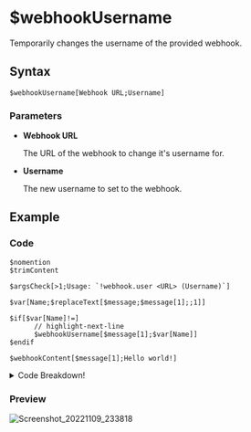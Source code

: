 # $webhookUsername
Temporarily changes the username of the provided webhook.

## Syntax
```
$webhookUsername[Webhook URL;Username]
```

### Parameters
- **Webhook URL**

   The URL of the webhook to change it's username for.
- **Username**

   The new username to set to the webhook.

## Example
### Code
```plain title="!webhook.user"
$nomention
$trimContent

$argsCheck[>1;Usage: `!webhook.user <URL> (Username)`]

$var[Name;$replaceText[$message;$message[1];;1]]

$if[$var[Name]!=]
      // highlight-next-line
      $webhookUsername[$message[1];$var[Name]]
$endif

$webhookContent[$message[1];Hello world!]
```

<details>
  <summary>Code Breakdown!</summary>
  <div>

```
$nomention
$trimContent
```
These two functions are used for disabling the default command author mention and removing duplicate spaces from the author's message.

```
$argsCheck[>1;Usage: `!webhook.user <URL> (Username)`]
```
This function limits the author to supply at least one argument. If the author doesn't provide, then it throws the provided custom error message stated in the 2<sup>nd</sup> argument of `$argsCheck[]` function.

```
$var[Name;$replaceText[$message;$message[1];;1]]
```
`$replaceText[]` is used here to exclude the Webhook URL...(To be continued)

```
$if[$var[Name]!=]
     $webhookUsername[$message[1];$var[Name]]
$endif
````
sjsjsksms

```
$webhookContent[$message[1];Hello world!]
```
Finally, this function is used for

  </div>
</details>

### Preview
![Screenshot_20221109_233818](https://user-images.githubusercontent.com/95774950/200907743-3644a461-7e0c-49a9-89be-02a54a291f13.png)

